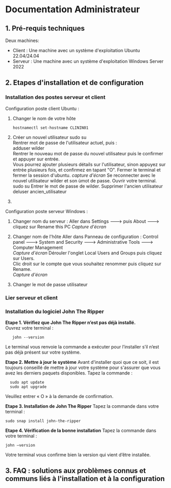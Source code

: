 # Documentation Administrateur

## 1. Pré-requis techniques
Deux machines:
- Client : Une machine avec un système d'exploitation Ubuntu 22.04/24.04
- Serveur : Une machine avec un système d'exploitation Windows Server 2022 

## 2. Etapes d'installation et de configuration 

### Installation des postes serveur et client
Configuration poste client Ubuntu :
1) Changer le nom de votre hôte
   
       hostnamectl set-hostname CLININ01

2) Créer un nouvel utilisateur
       sudo su             
   Rentrer mot de passe de l'utilisateur actuel, puis :              
       adduser wilder               
   Rentrer le nouveau mot de passe du nouvel utilisateur puis le confirmer et appuyer sur entrée.             
   Vous pourrez ajouter plusieurs détails sur l'utilisateur, sinon appuyez sur entrée plusieurs fois, et confirmez en tapant "O".
   Fermer le terminal et fermer la session d'ubuntu.
   *capture d'écran*
   Se reconnecter avec le nouvel utilisateur wilder et son ùmot de passe.
   Ouvrir votre terminal.
       sudo su
   Entrer le mot de passe de wilder.
   Supprimer l'ancien utilisateur
       deluser ancien_utilisateur
   
     
 
4)  

Configuration poste serveur Windows :

1) Changer nom du serveur :
Aller dans Settings ---> puis About  ---> cliquez sur Rename this PC
   *Capture d'écran*

2) Changer nom de l'hôte
Aller dans Panneau de configuration : Control panel ---> System and Security ---> Administrative Tools ---> Computer Management            
*Capture d'écran*
Dérouler l'onglet Local Users and Groups puis cliquez sur Users.                                   
Clic droit sur le compte que vous souhaitez renommer puis cliquez sur Rename.                                  
*Capture d'écran*

3) Changer le mot de passe utilisateur

   

### Lier serveur et client 

### Installation du logiciel John The Ripper

**Etape 1. Vérifiez que John The Ripper n’est pas déjà installé.**  
   Ouvrez votre terminal :

       john --version

   Le terminal vous renvoie la commande a exécuter pour l’installer s’il n’est pas déjà présent sur votre système.

**Etape 2. Mettre à jour le système**
   Avant d'installer quoi que ce soit, il est toujours conseillé de mettre à jour votre système pour s'assurer que vous avez les derniers paquets disponibles. Tapez la commande : 
   
      sudo apt update
      sudo apt upgrade
  
Veuillez entrer « O » à la demande de confirmation.

**Etape 3. Installation de John The Ripper**
Tapez la commande dans votre terminal : 

    sudo snap install john-the-ripper

**Etape 4. Vérification de la bonne installation**
Tapez la commande dans votre terminal :

    john –version

Votre terminal vous confirme bien la version qui vient d’être installée.

## 3. FAQ : solutions aux problèmes connus et communs liés à l'installation et à la configuration
